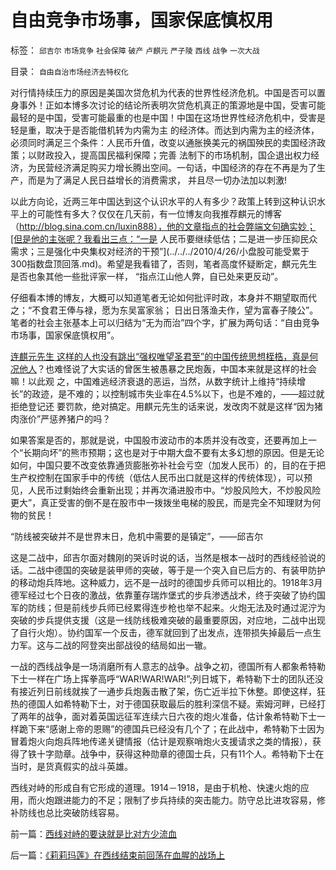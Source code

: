 # 自由竞争市场事，国家保底慎权用

标签： `邱吉尔` `市场竞争` `社会保障` `破产` `卢麒元` `严子陵` `西线` `战争` `一次大战` 

目录： `自由自治市场经济去特权化`

对行情持续压力的原因是美国次贷危机为代表的世界性经济危机。中国是否可以置身事外！正如本博多次讨论的结论所表明次贷危机真正的策源地是中国，受害可能最轻的是中国，受害可能最重的也是中国！中国在这场世界性经济危机中，受害是轻是重，取决于是否能借机转为内需为主
的经济体。而达到内需为主的经济体，必须同时满足三个条件：人民币升值，改变以通胀换美元的祸国殃民的卖国经济政策；以财政投入，提高国民福利保障；完善
法制下的市场机制，国企退出权力经济，为民营经济满足购买力增长腾出空间。一句话，中国经济的存在不再是为了生产，而是为了满足人民日益增长的消费需求，
并且尽一切办法加以刺激!



以此方向论，近两三年中国达到这个认识水平的人有多少？政策上转到这种认识水平上的可能性有多大？仅仅在几天前，有一位博友向我推荐麒元的博客
（http://blog.sina.com.cn/luxin888），他的文章指点的社会弊端文句确实妙；[但是他的主张呢？我看出三点：“一是
人民币要继续低估；二是进一步压抑民众需求；三是强化中央集权对经济的干预”](../../../2010/4/26/小盘股可能受累于300指数盘顶回落.md)。希望是我看错了，否则，笔者高度怀疑断定，麒元先生是否也象其他一些批评家一样，
“指点江山他人弊，自已处来更反动”。



仔细看本博的博友，大概可以知道笔者无论如何批评时政，本身并不期望取而代之；“不食君王俸与禄，愿为东吴富家翁；
日出日落渔夫作，望为富春子陵公”。笔者的社会主张基本上可以归结为“无为而治”四个字，扩展为两句话：“自由竞争市场事，国家保底慎权用”。



[连麒元先生
这样的人也没有跳出“强权唯望圣君至”的中国传统思想桎梏，真是何况他人](../../../2010/6/9/评卢麒元《制高点》.md)？也难怪说了大实话的曾医生被愚暴之民炮轰，中国本来就是这样的社会嘛！以此观
之，中国难逃经济衰退的恶运，当然，从数字统计上维持“持续增长”的政迹，是不难的；以控制城市失业率在4.5%以下，也是不难的，——超过就拒绝登记还
要罚款，绝对搞定。用麒元先生的话来说，发改肉不就是这样“因为猪肉涨价”严惩养猪户的吗？



如果答案是否的，那就是说，中国股市波动市的本质并没有改变，还要再加上一个“长期向坏”的熊市预期；这也是对于中期大盘不要有太多幻想的原因。但是无论
如何，中国只要不改变依靠通货膨胀弥补社会亏空（加发人民币）的，目的在于把生产权控制在国家手中的传统（低估人民币出口就是这样的传统体现），可以预
见，人民币过剩始终会重新出现；并再次涌进股市中。“炒股风险大，不炒股风险更大”，真正受害的倒不是在股市中一拨拨坐电梯的股民，而是完全不知理财为何
物的贫民！





“防线被突破并不是世界末日，危机中需要的是镇定”，——邱吉尔

这是二战中，邱吉尔面对魏刚的哭诉时说的话，当然是根本一战时的西线经验说的话。二战中德国的突破是装甲师的突破，等于是一个突入自已后方的、有装甲防护的移动炮兵阵地。这种威力，远不是一战时的德国步兵师可以相比的。1918年3月德军经过七个日夜的激战，依靠董存瑞炸堡式的步兵渗透战术，终于突破了协约国军的防线；但是前线步兵师已经累得连步枪也举不起来。火炮无法及时通过泥泞为突破的步兵提供支援（这是一线防线极难突破的最重要原因，对应地，二战中出现了自行火炮）。协约国军一个反击，德军就回到了出发点，连带损失掉最后一点生力军。这与二战的阿登突出部战役的结局如出一辙。



一战的西线战争是一场消磨所有人意志的战争。战争之初，德国所有人都象希特勒下士一样在广场上挥拳高呼“WAR!WAR!WAR!”;列日城下，希特勒下士的团队还没有接近列日前线就挨了一通步兵炮轰击散了架，伤亡近半拉下休整。即使这样，狂热的德国人如希特勒下士，对于德国获取最后的胜利深信不疑。索姆河畔，已经打了两年的战争，面对着英国远征军连续六日六夜的炮火准备，估计象希特勒下士一样跪下来“感谢上帝的恩赐”的德国兵已经没有几个了；在此战中，希特勒下士因为冒着炮火向炮兵阵地传递关键情报（估计是观察哨炮火支援请求之类的情报），获得了铁十字勋章。战争中，获得这种勋章的德国士兵，只有11个人。希特勒下士在当时，是货真假实的战斗英雄。



西线对峙的形成自有它形成的道理。1914－1918，是由于机枪、快速火炮的应用，而火炮跟进能力的不足；限制了步兵持续的突击能力。防守总比进攻容易，修补防线也总比突破防线容易。

前一篇：[西线对峙的要诀就是比对方少流血](../../../2008/3/10/西线对峙的要诀就是比对方少流血.md)

后一篇：[《莉莉玛莲》在西线结束前回荡在血腥的战场上](../../../2008/3/12/《莉莉玛莲》在西线结束前回荡在血腥的战场上.md)